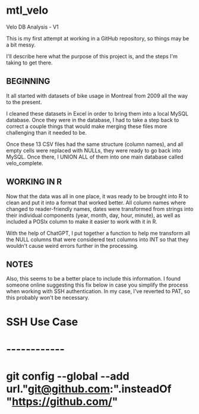 # mtl_velo
Velo DB Analysis - V1

This is my first attempt at working in a GitHub repository, so things may be a bit messy.

I'll describe here what the purpose of this project is, and the steps I'm taking to get there.

BEGINNING
---------

It all started with datasets of bike usage in Montreal from 2009 all the way to the present.

I cleaned these datasets in Excel in order to bring them into a local MySQL database. Once they were in the database, I had to take a step back to correct a couple things that would make merging these files more challenging than it needed to be.

Once these 13 CSV files had the same structure (column names), and all empty cells were replaced with NULLs, they were ready to go back into MySQL. Once there, I UNION ALL of them into one main database called velo_complete.

WORKING IN R
------------

Now that the data was all in one place, it was ready to be brought into R to clean and put it into a format that worked better. All column names where changed to reader-friendly names, dates were transformed from strings into their individual components (year, month, day, hour, minute), as well as included a POSlx column to make it easier to work with it in R. 

With the help of ChatGPT, I put together a function to help me transform all the NULL columns that were considered text columns into INT so that they wouldn't cause weird errors further in the processing.



NOTES
------------

Also, this seems to be a better place to include this information. I found someone online suggesting this fix below in case you simplify the process when working with SSH authentication. In my case, I've reverted to PAT, so this probably won't be necessary.

# SSH Use Case
# ------------
# git config --global --add url."git@github.com:".insteadOf "https://github.com/"
